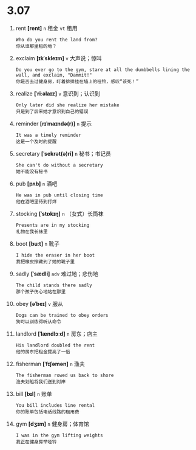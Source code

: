 # 3.07

1. rent **[rent]** `n` 租金 `vt` 租用

   ```
   Who do you rent the land from?
   你从谁那里租的地？
   ```

2. exclaim **[ɪkˈskleɪm]** `v` 大声说；惊叫

   ```
   Do you ever go to the gym, stare at all the dumbbells lining the wall, and exclaim, "Dammit!"
   你是否去过健身房，盯着排排挂在墙上的哑铃，感叹“该死！”
   ```

3. realize **[ˈriːəlaɪz]** `v` 意识到；认识到

   ```
   Only later did she realize her mistake
   只是到了后来她才意识到自己的错误
   ```

4. reminder **[rɪˈmaɪndə(r)]** `n` 提示

   ```
   It was a timely reminder
   这是一个及时的提醒
   ```

5. secretary **[ˈsekrət(ə)ri]** `n` 秘书；书记员

   ```
   She can't do without a secretary
   她不能没有秘书
   ```

6. pub **[pʌb]** `n` 酒吧

   ```
   He was in pub until closing time
   他在酒吧里待到打烊
   ```

7. stocking **[ˈstɒkɪŋ]** `n` （女式）长筒袜

   ```
   Presents are in my stocking
   礼物在我长袜里
   ```

8. boot **[buːt]** `n` 靴子

   ```
   I hide the eraser in her boot
   我把橡皮擦藏到了她的靴子里
   ```

9. sadly **[ˈsædli]** `adv` 难过地；悲伤地

   ```
   The child stands there sadly
   那个孩子伤心地站在那里
   ```

10. obey **[əˈbeɪ]** `v` 服从

    ```
    Dogs can be trained to obey orders
    狗可以训练得听从命令
    ```

11. landlord **[ˈlændlɔːd]** `n` 房东；店主

    ```
    His landlord doubled the rent
    他的房东把租金提高了一倍
    ```

12. fisherman **[ˈfɪʃəmən]** `n` 渔夫

    ```
    The fisherman rowed us back to shore
    渔夫划船将我们送到对岸
    ```

13. bill **[bɪl]** `n` 账单

    ```
    You bill includes line rental
    你的账单包括电话线路的租用费
    ```

14. gym **[dʒɪm]** `n` 健身房；体育馆
    ```
    I was in the gym lifting weights
    我正在健身房举哑铃
    ```

